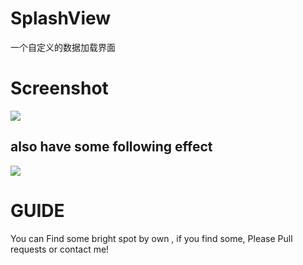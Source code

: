 # SplashView
一个自定义的数据加载界面
# Screenshot
![](http://7xj4l6.com1.z0.glb.clouddn.com/splashview.gif)
## also have some following effect
![](http://7xj4l6.com1.z0.glb.clouddn.com/splashview1.gif)
# GUIDE
You can Find some bright spot by own , if you find some, Please  Pull requests or contact me!

